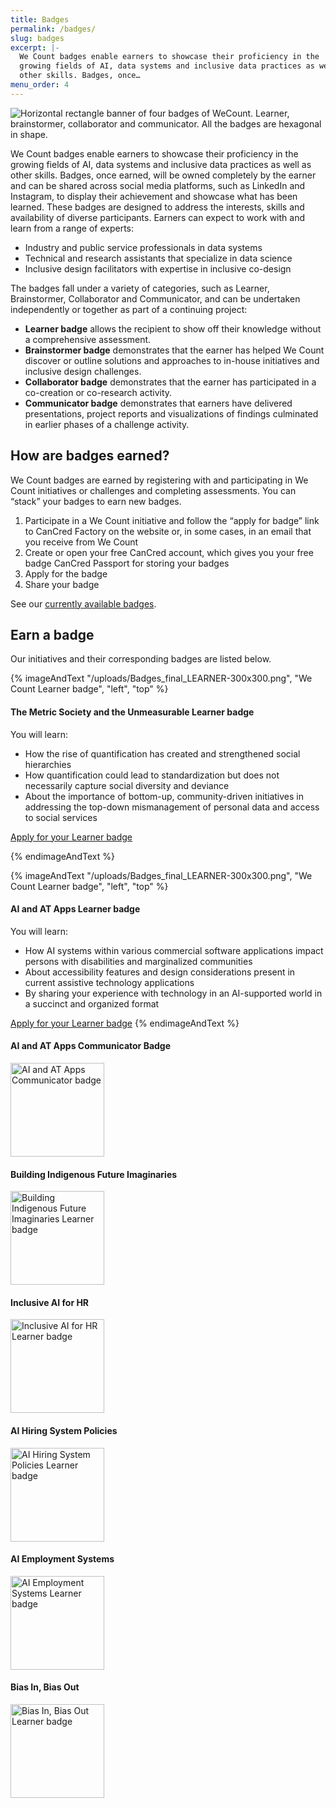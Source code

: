 ```yaml
---
title: Badges
permalink: /badges/
slug: badges
excerpt: |-
  We Count badges enable earners to showcase their proficiency in the
  growing fields of AI, data systems and inclusive data practices as well as
  other skills. Badges, once…
menu_order: 4
---
```

![Horizontal rectangle banner of four badges of WeCount. Learner, brainstormer, collaborator and communicator. All the badges are hexagonal in shape.](/uploads/banner-06-1024x270.jpg)

We Count badges enable earners to showcase their proficiency in the growing fields of AI, data systems and inclusive data practices as well as other skills. Badges, once earned, will be owned completely by the earner and can be shared across social media platforms, such as LinkedIn and Instagram, to display their achievement and showcase what has been learned. These badges are designed to address the interests, skills and availability of diverse participants. Earners can expect to work with and learn from a range of experts:

* Industry and public service professionals in data systems
* Technical and research assistants that specialize in data science
* Inclusive design facilitators with expertise in inclusive co-design

The badges fall under a variety of categories, such as Learner, Brainstormer, Collaborator and Communicator, and can be undertaken independently or together as part of a continuing project:

* **Learner badge** allows the recipient to show off their knowledge without a comprehensive assessment.
* **Brainstormer badge** demonstrates that the earner has helped We Count discover or outline solutions and approaches to in-house initiatives and inclusive design challenges.
* **Collaborator badge** demonstrates that the earner has participated in a co-creation or co-research activity.
* **Communicator badge** demonstrates that earners have delivered presentations, project reports and visualizations of findings culminated in earlier phases of a challenge activity.

## How are badges earned?

We Count badges are earned by registering with and participating in We Count initiatives or challenges and completing assessments. You can “stack” your badges to earn new badges.

1. Participate in a We Count initiative and follow the “apply for badge” link to CanCred Factory on the website or, in some cases, in an email that you receive from We Count
2. Create or open your free CanCred account, which gives you your free badge CanCred Passport for storing your badges
3. Apply for the badge
4. Share your badge

See our [currently available badges](/badges/#earn-a-badge).

## Earn a badge

Our initiatives and their corresponding badges are listed below. 

{% imageAndText "/uploads/Badges_final_LEARNER-300x300.png", "We Count Learner badge", "left", "top" %}





#### The Metric Society and the Unmeasurable Learner badge

You will learn:

* How the rise of quantification has created and strengthened social hierarchies
* How quantification could lead to standardization but does not necessarily capture social diversity and deviance
* About the importance of bottom-up, community-driven initiatives in addressing the top-down mismanagement of personal data and access to social services

[Apply for your Learner badge](https://factory.cancred.ca/c/earnablebadge/QRZ70Ma1SCPa6F/apply)





{% endimageAndText %}

{% imageAndText "/uploads/Badges_final_LEARNER-300x300.png", "We Count Learner badge", "left", "top" %}
#### AI and AT Apps Learner badge

You will learn:

* How AI systems within various commercial software applications impact persons with disabilities and marginalized communities
* About accessibility features and design considerations present in current assistive technology applications
* By sharing your experience with technology in an AI-supported world in a succinct and organized format

[Apply for your Learner badge](https://factory.cancred.ca/c/earnablebadge/QHEE2ZaDRaNLJ/apply)
{% endimageAndText %}



#### AI and AT Apps Communicator Badge

<a href="https://factory.cancred.ca/c/earnablebadge/QGPPISaDRa5HL/apply">
         <img alt="AI and AT Apps Communicator badge" src="/uploads/Badges_final_COMMUNICATOR-300x300.png"
         width="150">
      </a>

#### Building Indigenous Future Imaginaries

<a href="https://factory.cancred.ca/c/earnablebadge/QRIF1HaV773a5D0/apply">
         <img alt="Building Indigenous Future Imaginaries Learner badge" src="/uploads/Badges_final_LEARNER-300x300.png"
         width="150">
      </a>

#### Inclusive AI for HR

<a href="https://factory.cancred.ca/c/earnablebadge/QSZ53Ua7B4SaN8/apply">
         <img alt="Inclusive AI for HR Learner badge" src="/uploads/Badges_final_LEARNER-300x300.png"
         width="150">
      </a>

#### AI Hiring System Policies

<a href="https://factory.cancred.ca/c/earnablebadge/QSZ1I6a7B4SaM8/apply">
         <img alt="AI Hiring System Policies Learner badge" src="/uploads/Badges_final_LEARNER-300x300.png"
         width="150">
      </a>

#### AI Employment Systems

<a href="https://factory.cancred.ca/c/earnablebadge/QSXG1Wa7B4SaBI/apply">
         <img alt="AI Employment Systems Learner badge" src="/uploads/Badges_final_LEARNER-300x300.png"
         width="150">
      </a>

#### Bias In, Bias Out

<a href="https://factory.cancred.ca/c/earnablebadge/QFMWKWaFRa9OE/apply">
         <img alt="Bias In, Bias Out Learner badge" src="/uploads/Badges_final_LEARNER-300x300.png"
         width="150">
      </a>